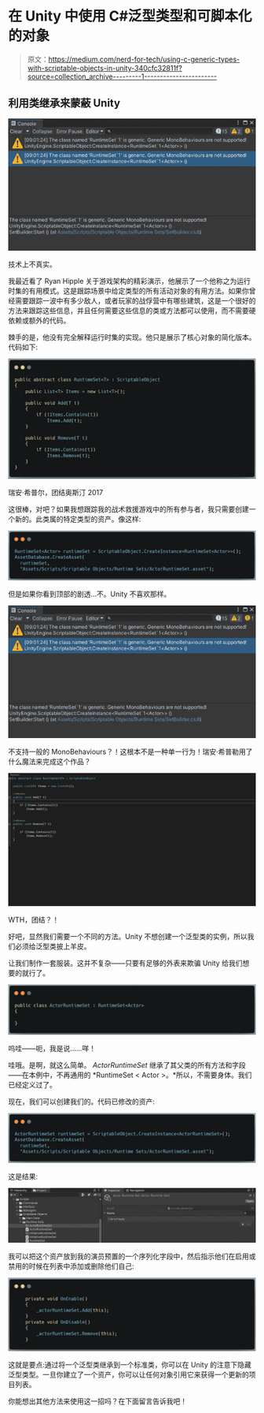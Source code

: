 # 在 Unity 中使用 C#泛型类型和可脚本化的对象

> 原文：<https://medium.com/nerd-for-tech/using-c-generic-types-with-scriptable-objects-in-unity-340cfc32811f?source=collection_archive---------1----------------------->

## 利用类继承来蒙蔽 Unity

![](img/d2f7fbbd8250d559d6360ca8c8c1379b.png)

技术上不真实。

我最近看了 Ryan Hipple 关于游戏架构的精彩演示，他展示了一个他称之为运行时集的有用模式。这是跟踪场景中给定类型的所有活动对象的有用方法。如果你曾经需要跟踪一波中有多少敌人，或者玩家的战俘营中有哪些建筑，这是一个很好的方法来跟踪这些信息，并且任何需要这些信息的类或方法都可以使用，而不需要硬依赖或额外的代码。

棘手的是，他没有完全解释运行时集的实现。他只是展示了核心对象的简化版本。代码如下:

![](img/fc118776caba292e28a97161f0d3c29b.png)

瑞安·希普尔，团结奥斯汀 2017

这很棒，对吧？如果我想跟踪我的战术救援游戏中的所有参与者，我只需要创建一个新的。此类属的特定类型的资产。像这样:

![](img/027f45a967044498981a7375c74deae6.png)

但是如果你看到顶部的剧透…不。Unity 不喜欢那样。

![](img/d2f7fbbd8250d559d6360ca8c8c1379b.png)

不支持一般的 MonoBehaviours？！这根本不是一种单一行为！瑞安·希普勒用了什么魔法来完成这个作品？

![](img/4c250a7ec9c1f45a641be039ca10ba3a.png)

WTH，团结？！

好吧，显然我们需要一个不同的方法。Unity 不想创建一个泛型类的实例，所以我们必须给泛型类披上羊皮。

让我们制作一套服装。这并不复杂——只要有足够的外表来欺骗 Unity 给我们想要的就行了。

![](img/9070d7c88b75de610c2f29e6d5c7a7c3.png)

呜哇——呃，我是说……咩！

哇哦。是啊，就这么简单。 *ActorRuntimeSet* 继承了其父类的所有方法和字段——在本例中，不再通用的 *RuntimeSet < Actor >。*所以，不需要身体。我们已经定义过了。

现在，我们可以创建我们的。代码已修改的资产:

![](img/ee7cd441663fd3be79eb3afe809b700d.png)

这是结果:

![](img/cc9d12131d9cd43a93acbfc55b5f8fd5.png)

我可以把这个资产放到我的演员预置的一个序列化字段中，然后指示他们在启用或禁用的时候在列表中添加或删除他们自己:

![](img/8192e6801d68a183ff5c453e147a3f51.png)

这就是要点:通过将一个泛型类继承到一个标准类，你可以在 Unity 的注意下隐藏泛型类型。一旦你建立了一个资产，你可以让任何对象引用它来获得一个更新的项目列表。

你能想出其他方法来使用这一招吗？在下面留言告诉我吧！